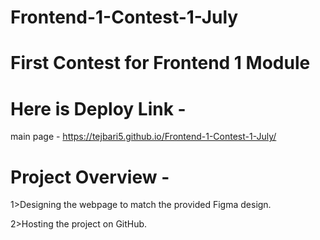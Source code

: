 # Frontend-1-Contest-1-July

# First Contest for Frontend 1 Module

# Here is Deploy Link - 

 main page - https://tejbari5.github.io/Frontend-1-Contest-1-July/

# Project Overview -

1>Designing the webpage to match the provided Figma design.

2>Hosting the project on GitHub.
